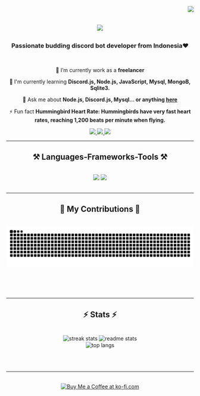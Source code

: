 <img align="right" src="https://visitor-badge.laobi.icu/badge?page_id=YogiAfriisca95.YogiAfriisca95" />

<h1 align="center">
    <img src="https://readme-typing-svg.herokuapp.com/?font=Righteous&size=35&center=true&vCenter=true&width=500&height=70&duration=4000&lines=Hi+There!+👋;+I'm+Yogi+Afrilisca!;" />
</h1>

<h3 align="center">Passionate budding discord bot developer from Indonesia❤</h3>

<br/>

<div align="center">
 
 🔭 I’m currently work as a **freelancer**
 
 🌱 I'm currently learning **Discord.js, Node.js, JavaScript, Mysql, MongoB, Sqlite3.**

💬 Ask me about **Node.js, Discord.js, Mysql... or anything [here](https://github.com/YogiAfrilisca95/YogiAfrilisca95/issues)**

⚡ Fun fact **Hummingbird Heart Rate: Hummingbirds have very fast heart rates, reaching 1,200 beats per minute when flying.**

 </div>
 
<div align="center"> 
  <a href="yogi.lenovoa1000@gmail.com">
    <img src="https://img.shields.io/badge/Gmail-333333?style=for-the-badge&logo=gmail&logoColor=red" />
  </a>
  <a href="https://www.linkedin.com/in/yogi-afrilisca-795b75229/" target="_blank">
    <img src="https://img.shields.io/badge/LinkedIn-0077B5?style=for-the-badge&logo=linkedin&logoColor=white" target="_blank" />
  </a>
  <a href="https://yogiafrilisca95.github.io" target="_blank">
     <img src="https://img.shields.io/badge/Portfolio-FF5722?style=for-the-badge&logo=todoist&logoColor=white" target="_blank" /> <!-- sqlite, safari, google-chrome are other good icon options -->
  </a>
</div>

 <hr/>
 
<h2 align="center">⚒️ Languages-Frameworks-Tools ⚒️</h2>
<br/>
<div align="center">
    <img src="https://skillicons.dev/icons?i=bootstrap,html,css,vscode,github,figma,git" />
    <img src="https://skillicons.dev/icons?i=nodejs,javascript,mongodb,java,mysql,sqlite" /><br>
</div>

<br/>
<hr/>

<div align="center">
  <h2>🐍 My Contributions 🐍</h2>
  <br>
  <img alt="snake eating my contributions" src="https://raw.githubusercontent.com/yogiafrilisca95/yogiafrilisca95/output/github-contribution-grid-snake.svg" />
  
  <br/><br/><br/>
</div>

<hr/>

<h2 align="center">⚡ Stats ⚡</h2>
<br>
<div align=center>
  <img width=390 src="https://streak-stats.demolab.com/?user=YogiAfrilisca95&count_private=true&theme=merko&border_radius=10" alt="streak stats"/>
  <img width=390 src="https://github-readme-stats.vercel.app/api?username=YogiAfrilisca95&count_private=true&show_icons=true&theme=merko&rank_icon=github&border_radius=10" alt="readme stats" />
  <br/>
  <img width=325 align="center" src="https://github-readme-stats.vercel.app/api/top-langs/?username=YogiAfrilisca95&hide=HTML&langs_count=8&layout=compact&theme=merko&border_radius=10&size_weight=0.5&count_weight=0.5&exclude_repo=github-readme-stats" alt="top langs" />

<br/><br/>

<hr/>

<br/>

<div align="center">
<a href='https://ko-fi.com/V7V4RAK9C' target='_blank'><img height='64' style='border:0px;height:64px;' src='https://storage.ko-fi.com/cdn/kofi1.png?v=3' border='0' alt='Buy Me a Coffee at ko-fi.com' /></a>
</div>

<br/>
